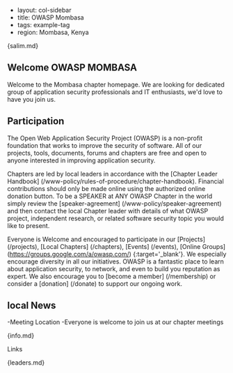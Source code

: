 

- layout: col-sidebar
- title: OWASP Mombasa 
- tags: example-tag
- region: Mombasa, Kenya


{salim.md}


## Welcome OWASP MOMBASA
Welcome to the Mombasa chapter homepage. We are looking for dedicated group of application security professionals and IT enthusiasts, we'd love to have you join us. 

## Participation
The Open Web Application Security Project (OWASP) is a non-profit foundation that works to improve the security of software. All of our projects, tools, documents, forums and chapters are free and open to anyone interested in improving application security. 

Chapters are led by local leaders in accordance with the [Chapter Leader Handbook] (/www-policy/rules-of-procedure/chapter-handbook). Financial contributions should only be made online using the authorized online donation button. To be a SPEAKER at ANY OWASP Chapter in the world simply review the [speaker-agreement] (/www-policy/speaker-agreement) and then contact the local Chapter leader with details of what OWASP project, independent research, or related software security topic you would like to present. 

Everyone is Welcome and encouraged to participate in our [Projects] (/projects), [Local Chapters] (/chapters), [Events] (/events), [Online Groups] (https://groups.google.com/a/owasp.com/) {:target='_blank'}. We especially encourage diversity in all our initiatives. OWASP is a fantastic place to learn about application security, to network, and even to build you reputation as expert. We also encourage you to [become a member] (/membership) or consider a [donation] (/donate) to support our ongoing work. 

## local News
-Meeting Location 
-Everyone is welcome to join us at our chapter meetings


{info.md}

Links 

{leaders.md} 
